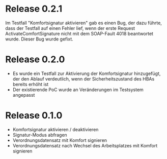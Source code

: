 # Release 0.2.1
Im Testfall "Komfortsignatur aktivieren" gab es einen Bug, der dazu führte, dass der Testfall auf einen Fehler lief, wenn der erste Request ActivateComfortSignature nicht mit dem SOAP-Fault 4018 beantwortet wurde. Dieser Bug wurde gefixt.

# Release 0.2.0
* Es wurde ein Testfall zur Aktivierung der Komfortsignatur hinzugefügt, der den Ablauf verdeutlich, wenn der Sicherheitszustand des HBAs bereits erhöht ist
* Der existierende PoC wurde an Veränderungen im Testsystem angepasst

# Release 0.1.0
* Komfortsignatur aktivieren / deaktivieren
* Signatur-Modus abfragen
* Verordnungsdatensatz mit Komfort signieren
* Verordnungsdatensatz nach Wechsel des Arbeitsplatzes mit Komfort signieren

